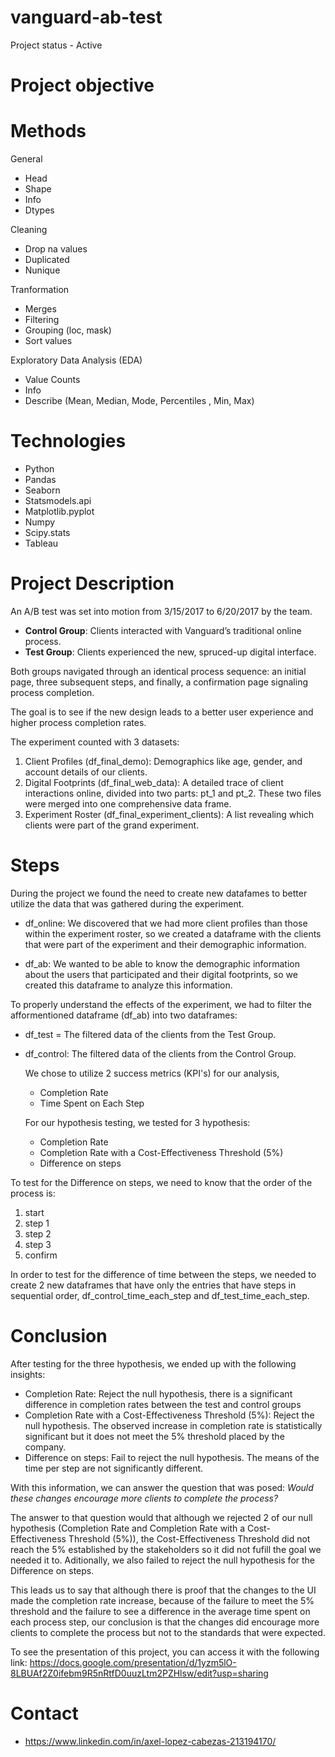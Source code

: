 # vanguard-ab-test
Project status - Active

# Project objective


# Methods

General
- Head
- Shape
- Info
- Dtypes

Cleaning 
- Drop na values
- Duplicated
- Nunique

Tranformation
- Merges
- Filtering
- Grouping (loc, mask)
- Sort values
  
Exploratory Data Analysis (EDA)
  - Value Counts
  - Info 
  - Describe (Mean, Median, Mode, Percentiles , Min, Max)  
  
# Technologies

- Python
- Pandas
- Seaborn
- Statsmodels.api
- Matplotlib.pyplot
- Numpy
- Scipy.stats
- Tableau 

# Project Description
An A/B test was set into motion from 3/15/2017 to 6/20/2017 by the team.

* **Control Group**: Clients interacted with Vanguard’s traditional online process.
* __Test Group__: Clients experienced the new, spruced-up digital interface.

Both groups navigated through an identical process sequence: an initial page, three subsequent steps, and finally, a confirmation page signaling process completion.

The goal is to see if the new design leads to a better user experience and higher process completion rates.

The experiment counted with 3 datasets:

1. Client Profiles (df_final_demo): Demographics like age, gender, and account details of our clients.
2. Digital Footprints (df_final_web_data): A detailed trace of client interactions online, divided into two parts: pt_1 and pt_2. These two files were merged into one comprehensive data frame.
3. Experiment Roster (df_final_experiment_clients): A list revealing which clients were part of the grand experiment.


# Steps
During the project we found the need to create new datafames to better utilize the data that was gathered during the experiment. 

- df_online: We discovered that we had more client profiles than those within the experiment roster, so we created a dataframe with the clients that were part of the experiment and their demographic information. 

- df_ab: We wanted to be able to know the demographic information about the users that participated and their digital footprints, so we created this dataframe to analyze this information.

To properly understand the effects of the experiment, we had to filter the afformentioned dataframe (df_ab) into two dataframes:
- df_test = The filtered data of the clients from the Test Group.

- df_control: The filtered data of the clients from the Control Group.

  We chose to utilize 2 success metrics (KPI's) for our analysis,
  - Completion Rate
  - Time Spent on Each Step

  For our hypothesis testing, we tested for 3 hypothesis:
  - Completion Rate
  - Completion Rate with a Cost-Effectiveness Threshold (5%)
  - Difference on steps

To test for the Difference on steps, we need to know that the order of the process is: 
1. start
2. step 1
3. step 2
4. step 3
5. confirm

In order to test for the difference of time between the steps, we needed to create 2 new dataframes that have only the entries that have steps in sequential order,
df_control_time_each_step and df_test_time_each_step.

# Conclusion
After testing for the three hypothesis, we ended up with the following insights:
- Completion Rate: Reject the null hypothesis, there is a significant difference in completion rates between the test and control groups
- Completion Rate with a Cost-Effectiveness Threshold (5%): Reject the null hypothesis. The observed increase in completion rate is statistically significant but it does not meet the 5% threshold placed by the company.
-  Difference on steps: Fail to reject the null hypothesis. The means of the time per step are not significantly different.

  With this information, we can answer the question that was posed:
  *Would these changes encourage more clients to complete the process?*
  
The answer to that question would that although we rejected 2 of our null hypothesis (Completion Rate and Completion Rate with a Cost-Effectiveness Threshold (5%)), the Cost-Effectiveness Threshold did not reach the 5% established by the stakeholders so it did not fufill the goal we needed it to. Aditionally, we also failed to reject the null hypothesis for the Difference on steps. 

This leads us to say that although there is proof that the changes to the UI made the completion rate increase, because of the failure to meet the 5% threshold and the failure to see a difference in the average time spent on each process step, our conclusion is that the changes did encourage more clients to complete the process but not to the standards that were expected. 

To see the presentation of this project, you can access it with the following link: https://docs.google.com/presentation/d/1yzm5lO-8LBUAf2Z0ifebm9R5nRtfD0uuzLtm2PZHlsw/edit?usp=sharing
# Contact
- https://www.linkedin.com/in/axel-lopez-cabezas-213194170/
